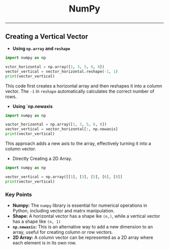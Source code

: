 # <p align="center"> NumPy </p>
---

## Creating a Vertical Vector
* **Using `np.array` and `reshape`**
```python
import numpy as np

vctor_horizontal = np.array([1, 3, 5, 6, 8])
vector_vertical = vector_horizontal.reshape(-1, 1)
print(vector_vertical)
```
This code first creates a horizontal array and then reshapes it into a column vector. The `-1` in `reshape` automatically calculates the correct number of rows.
* **Using `np.newaxis**
```python
import numpy as np

vactor_horizontal = np.array([1, 3, 5, 6, 8])
vector_vertical = vector_horizontal[:, np.newaxis]
print(vector_vertical)
```
This approach adds a new axis to the array, effectively turning it into a column vector.
* Directly Creating a 2D Array.
```python
import numpy as np

vector_vertical = np.array([[1], [3], [5], [6], [8]]
print(vector_vertical)
```
### Key Points
* **Numpy:** The `numpy` library is essential for numerical operations in Python, including vector and matrx manipulation.
* **Shape:** A horizontal vector has a shape lke `(n,)`, while a vertical vector has a shape like `(n, 1)`
* **`np.newaxis`:** This is an alternative way to add a new dimension to an array, useful for creating column or row vectors.
* **2D Array:** A column vector can be represented as a 2D array where each element is in its own row.


